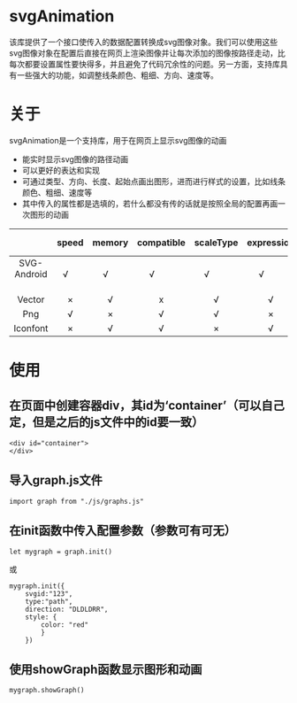 # svgAnimation

该库提供了一个接口使传入的数据配置转换成svg图像对象。我们可以使用这些svg图像对象在配置后直接在网页上渲染图像并让每次添加的图像按路径走动，比每次都要设置属性要快得多，并且避免了代码冗余性的问题。另一方面，支持库具有一些强大的功能，如调整线条颜色、粗细、方向、速度等。

# 关于 
svgAnimation是一个支持库，用于在网页上显示svg图像的动画
- 能实时显示svg图像的路径动画
- 可以更好的表达和实现
- 可通过类型、方向、长度、起始点画出图形，进而进行样式的设置，比如线条颜色、粗细、速度等
- 其中传入的属性都是选填的，若什么都没有传的话就是按照全局的配置再画一次图形的动画


|              | speed  | memory | compatible | scaleType | expression | multi-colors | shrink |
|:------------:|:------:|:------:|:----------:|:---------:|:----------:|:------------:|:------:|
| SVG-Android  | √      | √      | √          | √         | √          | √            | √      |
| Vector       | ×      | √      | x          | √         | √          | √            | ×      |
| Png          | √      | ×      | √          | √         | ×          | √            | ×      |
| Iconfont     | ×      | √      | √          | ×         | √          | ×            | √      |


# 使用

## 在页面中创建容器div，其id为‘container’（可以自己定，但是之后的js文件中的id要一致）
```
<div id="container">
</div>
```

## 导入graph.js文件
```
import graph from "./js/graphs.js"
```

## 在init函数中传入配置参数（参数可有可无）
```
let mygraph = graph.init()
```
或
```
mygraph.init({
    svgid:"123",
    type:"path",
    direction: "DLDLDRR",
    style: {
        color: "red"
        }
    })
```

## 使用showGraph函数显示图形和动画
```
mygraph.showGraph()
```
